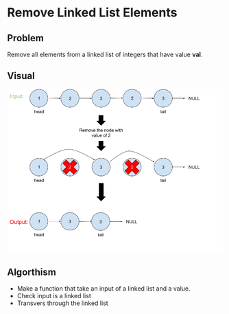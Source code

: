 # Remove Linked List Elements

## Problem
Remove all elements from a linked list of integers that have value __val__.

## Visual
![](removeLLElement.png)

## Algorthism
* Make a function that take an input of a linked list and a value.
* Check input is a linked list
* Transvers through the linked list